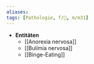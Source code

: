 ```yaml
---
aliases: 
tags: [Pathologie, f/💭, m/m31]
---
```

- **Entitäten**
	- [[Anorexia nervosa]]
	- [[Bulimia nervosa]]
	- [[Binge-Eating]]
